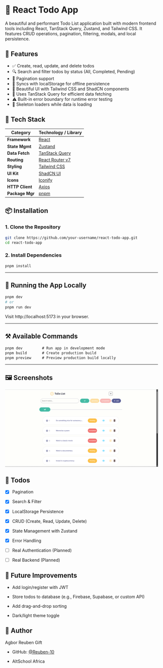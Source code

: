# 📝 React Todo App

A beautiful and performant Todo List application built with modern frontend tools including React, TanStack Query, Zustand, and Tailwind CSS. It features CRUD operations, pagination, filtering, modals, and local persistence.

## 🚀 Features

- ✅ Create, read, update, and delete todos
- 🔍 Search and filter todos by status (All, Completed, Pending)
- 📄 Pagination support
- 💾 Syncs with localStorage for offline persistence
- 🎨 Beautiful UI with Tailwind CSS and ShadCN components
- 🧱 Uses TanStack Query for efficient data fetching
- ⚠️ Built-in error boundary for runtime error testing
- 🔄 Skeleton loaders while data is loading


## 🧱 Tech Stack

| Category       | Technology / Library                                |
|----------------|-----------------------------------------------------|
| **Framework**  | [React](https://reactjs.org/)                       |
| **State Mgmt** | [Zustand](https://github.com/pmndrs/zustand)       |
| **Data Fetch** | [TanStack Query](https://tanstack.com/query/latest)|
| **Routing**    | [React Router v7](https://reactrouter.com/)        |
| **Styling**    | [Tailwind CSS](https://tailwindcss.com/)           |
| **UI Kit**     | [ShadCN UI](https://ui.shadcn.com/)                |
| **Icons**      | [Iconify](https://iconify.design/)                 |
| **HTTP Client**| [Axios](https://axios-http.com/)                   |
| **Package Mgr**| [pnpm](https://pnpm.io/)               |




## 📦 Installation

### 1. Clone the Repository
```bash
git clone https://github.com/your-username/react-todo-app.git
cd react-todo-app
```
### 2. Install Dependencies
```
pnpm install
```
---

## 🧪 Running the App Locally
```bash
pnpm dev
# or
pnpm run dev
```
Visit http://localhost:5173 in your browser.

---

## ⚒️ Available Commands
```
pnpm dev         # Run app in development mode
pnpm build       # Create production build
pnpm preview     # Preview production build locally
```

---

## 🖼️ Screenshots

![Todo App Screenshot](/public/assets/screenshot.png)

## 📌 Todos

- [x] Pagination
- [x] Search & Filter
- [x] LocalStorage Persistence
- [x] CRUD (Create, Read, Update, Delete)
- [x] State Management with Zustand
- [x] Error Handling
- [ ] Real Authentication (Planned)
- [ ] Real Backend (Planned)


## 🧠 Future Improvements

- Add login/register with JWT

- Store todos to database (e.g., Firebase, Supabase, or custom API)

- Add drag-and-drop sorting

- Dark/light theme toggle


## 🧑 Author

Agbor Reuben Gift

- GitHub: [@Reuben-10](https://github.com/Reuben-10)

- AltSchool Africa


